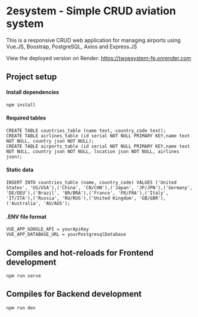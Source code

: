 # 2esystem - Simple CRUD aviation system
This is a responsive CRUD web application for managing airports using Vue.JS, Boostrap, PostgreSQL, Axios and Express.JS

View the deployed version on Render: https://twoesystem-fe.onrender.com

## Project setup
#### Install dependencies
```
npm install
```
#### Required tables
```
CREATE TABLE countries_table (name text, country_code text);
CREATE TABLE airlines_table (id serial NOT NULL PRIMARY KEY,name text NOT NULL, country json NOT NULL);
CREATE TABLE airports_table (id serial NOT NULL PRIMARY KEY,name text NOT NULL, country json NOT NULL, location json NOT NULL, airlines json);
```
#### Static data
```
INSERT INTO countries_table (name, country_code) VALUES ('United States', 'US/USA'),('China', 'CN/CHN'),('Japan', 'JP/JPN'),('Germany', 'DE/DEU'),('Brazil', 'BR/BRA'),('France', 'FR/FRA'),('Italy', 'IT/ITA'),('Russia', 'RU/RUS'),('United Kingdom', 'GB/GBR'),('Australia', 'AU/AUS');
```
#### .ENV file format
```
VUE_APP_GOOGLE_API = yourApiKey
VUE_APP_DATABASE_URL = yourPostgresqlDatabase
```

## Compiles and hot-reloads for Frontend development
```
npm run serve
```

## Compiles for Backend development
```
npm run dev
```
